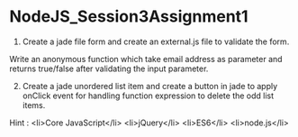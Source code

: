 # NodeJS_Session3Assignment1
1. Create a jade file form and create an external.js file to validate the form. 

Write an anonymous function which take email address as parameter and returns true/false after validating the input parameter. 


2. Create a jade unordered list item and create a button in jade to apply onClick event for handling function expression to delete the odd list items. 

Hint : &lt;li>Core JavaScript&lt;/li> &lt;li>jQuery&lt;/li> &lt;li>ES6&lt;/li> &lt;li>node.js&lt;/li>
